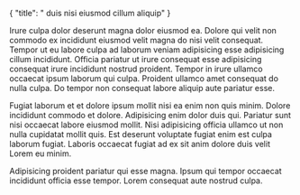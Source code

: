 {
  "title": " duis nisi eiusmod cillum aliquip"
}

Irure culpa dolor deserunt magna dolor eiusmod ea. Dolore qui velit non commodo ex incididunt eiusmod velit magna do nisi velit consequat. Tempor ut eu labore culpa ad laborum veniam adipisicing esse adipisicing cillum incididunt. Officia pariatur ut irure consequat esse adipisicing consequat irure incididunt nostrud proident. Tempor in irure ullamco occaecat ipsum laborum qui culpa. Proident ullamco amet consequat do nulla culpa. Do tempor non consequat labore aliquip aute pariatur esse.

Fugiat laborum et et dolore ipsum mollit nisi ea enim non quis minim. Dolore incididunt commodo et dolore. Adipisicing enim dolor duis qui. Pariatur sunt nisi occaecat labore eiusmod mollit. Nisi adipisicing officia ullamco ut non nulla cupidatat mollit quis. Est deserunt voluptate fugiat enim est culpa laborum fugiat. Laboris occaecat fugiat ad ex sit anim dolore duis velit Lorem eu minim.

Adipisicing proident pariatur qui esse magna. Ipsum qui tempor occaecat incididunt officia esse tempor. Lorem consequat aute nostrud culpa.